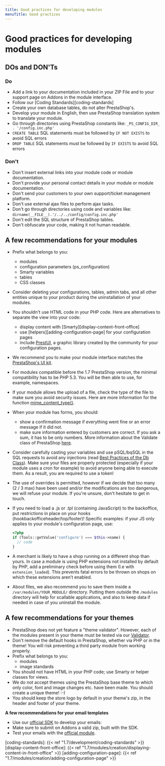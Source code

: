 ```yaml
---
title: Good practices for developing modules
menuTitle: Good practices
---
```


# Good practices for developing modules

## DOs and DON'Ts

### Do

- Add a link to your documentation included in your ZIP File and to your support page on Addons in the module interface.
- Follow our [Coding Standards][coding-standards]
- Create your own database tables, do not alter PrestaShop's.
- Develop your module in English, then use PrestaShop translation system to translate your module.
- Go through directories using PrestaShop constants like: `_PS_CONFIG_DIR_ . '/config.inc.php'`
- `CREATE TABLE` SQL statements must be followed by `IF NOT EXISTS` to avoid SQL errors
- `DROP TABLE` SQL statements must be followed by `IF EXISTS` to avoid SQL errors

### Don't

- Don't insert external links into your module code or module documentation.
- Don't provide your personal contact details in your module or module documentation.
- Don't send your customers to your own support/ticket management platform.
- Don't use external ajax files to perform ajax tasks.
- Don't go through directories using code and variables like: `dirname(__FILE__).'/../../config/config.inc.php'`
- Don't edit the SQL structure of PrestaShop tables.
- Don't obfuscate your code, making it not human readable.

## A few recommendations for your modules

- Prefix what belongs to you:
  - modules
  - configuration parameters (ps_configuration)
  - Smarty variables
  - tables
  - CSS classes
  
- Consider deleting your configurations, tables, admin tabs, and all other entities unique to your product during the uninstallation of your modules.

- You shouldn't use HTML code in your PHP code. Here are alternatives to separate the view into your code:
  - display content with [Smarty][display-content-front-office]
  - use [helpers][adding-configuration-page] for your configuration pages
  - include [PrestUI](https://github.com/Scritik/prestui), a graphic library created by the community for your configuration pages.

- We recommend you to make your module interface matches the [PrestaShop's UI kit](https://cdn.rawgit.com/PrestaShop/prestashop-ui-kit/master/index.html).

- For modules compatible before the 1.7 PrestaShop version, the minimal compatibility has to be PHP 5.3. You will be then able to use, for example, namespaces.

- If your module allows the upload of a file, check the type of the file to make sure you avoid security issues. Here are more information for the function [mime_content_type()](https://php.net/manual/en/function.mime-content-type.php).

- When your module has forms, you should:
  - show a confirmation message if everything went fine or an error message if it did not.
  - make sure information entered by customers are correct. If you ask a sum, it has to be only numbers. More information about the Validate class of PrestaShop [here](https://github.com/PrestaShop/PrestaShop/blob/develop/classes/Validate.php).

- Consider carefully casting your variables and use pSQL/bqSQL in the SQL requests to avoid any injections (read [Best Practices of the Db Class](https://doc.prestashop.com/display/PS16/Best+Practices+of+the+Db+Class)). Make sure your files are properly protected (especially if your module uses a cron for example) to avoid anyone being able to execute them. As a result, you are required to use a token!

- The use of overrides is permitted, however if we decide that too many (2 / 3 max) have been used and/or the modifications are too dangerous, we will refuse your module. If you're unsure, don't hesitate to get in touch.

- If you need to load a .js or .tpl (containing JavaScript) to the backoffice, put restrictions in place on your hooks (hookbackofficeheader/top/footer)! Specific examples: if your JS only applies to your module's configuration page, use:  
  
  ```php
  <?php
  if (Tools::getValue('configure') === $this->name) {
    // code
  }
  ```

- A merchant is likely to have a shop running on a different shop than yours. In case a module is using PHP extensions not installed by default by PHP,
add a preliminary check before using them (I.e with `extension_loaded`). This prevents fatal errors to be thrown on shops on which these extensions aren’t enabled.

- About files, we also recommend you to save them inside a `/var/modules/YOUR_MODULE/` directory. Putting them outside the `/modules` directory will help for scallable applications, and also to keep data if needed in case of you uninstall the module.

## A few recommendations for your themes

- PrestaShop does not yet feature a "theme validator". However, each of the modules present in your theme must be tested via our [Validator](https://validator.prestashop.com).
- Don't remove the default hooks in PrestaShop, whether via PHP or in the theme! You will risk preventing a third party module from working properly.
- Prefix what belongs to you:
  - modules
  - image standards
- You should not have HTML in your PHP code; use Smarty or helper classes for views.
- We do not accept themes using the PrestaShop base theme to which only color, font and image changes etc. have been made. You should create a unique theme!  :-)
- You should keep the store logo by default in your theme's zip, in the header and footer of your theme.

**A few recommendations for your email templates**

- Use our [official SDK](https://github.com/PrestaShop/email-templates-sdk) to develop your emails: 
- Make sure to submit on Addons a valid zip, built with the SDK.
- Test your emails with the [official module](https://github.com/PrestaShop/email-templates-sdk).

[coding-standards]: {{< ref "1.7/development/coding-standards" >}}
[display-content-front-office]: {{< ref "1.7/modules/creation/displaying-content-in-front-office" >}}
[adding-configuration-page]: {{< ref "1.7/modules/creation/adding-configuration-page" >}}
